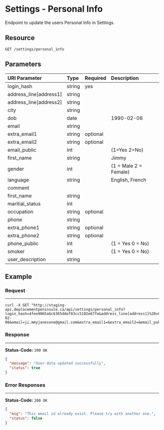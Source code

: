 # Settings - Personal Info

Endpoint to update the users Personal Info in Settings.

## Resource

```
GET /settings/personal_info
```

## Parameters


| URI Parameter          | Type   | Required | Description           |
|:-----------------------|:-------|:---------|:----------------------|
| login_hash             | string | yes      | <user hash key>       |
| address_line[address1] | string |          |                       |
| address_line[address2] | string |          |                       |
| city                   | string |          |                       |
| dob                    | date   |          | 1990-02-06            |
| email                  | string |          |                       |
| extra_email1           | string | optional |                       |
| extra_email2           | string | optional |                       |
| email_public           | int    |          | (1=Yes 2=No)          |
| first_name             | string |          | Jimmy                 |
| gender                 | int    |          | (1 = Male 2 = Female) |
| language               | string |          | English, French       |
| comment                |        |          |                       |
| first_name             | string |          |                       |
| maritial_status        | int    |          |                       |
| occupation             | string | optional |                       |
| phone                  | string |          |                       |
| extra_phone1           | string | optional |                       |
| extra_phone2           | string | optional |                       |
| phone_public           | int    |          | (1 = Yes 0 = No)      |
| smoker                 | int    |          | (1 = Yes 0 = No)      |
| user_description       | string |          |                       |

## Example

### Request
***

```curl
curl -X GET "http://staging-api.deplacementpeninsule.ca/api/settings/personal_info?login_hash=4fee9065a6c6365ddef03cc5102e67fe&address_line[address1]%20=&address_line[address2]%20=&city=Toronto&dob=1990-02-06&email=ji.mmyjanesone@gmail.com&extra_email1=&extra_email2=&email_public=1&first_name=Jimmy&gender=1&language=english&last_name=Janesone&maritial_status=0&occupation=Software%20%20Engineer&phone=1234567890&extra_phone1=&extra_phone2=&phone_public=1&smoker=0&user_description="
```

### Response
***

**Status-Code:** ```200 OK```

```json
{
  "message": "User data updated successfully",
  "status": true
}
```


### Error Responses
***

**Status-Code:** ```200 OK```


```json
{
  "msg": "This email id already exist. Please try with another one.",
  "status": false
}
```

